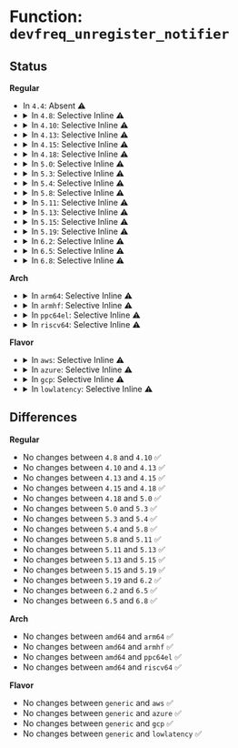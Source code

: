 # Function: <code>devfreq_unregister_notifier</code>

## Status
<b>Regular</b>
<ul>
<li>
In <code>4.4</code>: Absent ⚠️
</li>
<li>
<details>
<summary>In <code>4.8</code>: Selective Inline ⚠️</summary>

```c
int devfreq_unregister_notifier(struct devfreq *devfreq, struct notifier_block *nb, unsigned int list);
```

**Collision:** Unique Global

**Inline:** Selective

**Transformation:** False

**Instances:**

```
In drivers/devfreq/devfreq.c (ffffffff8175187b)
Location: drivers/devfreq/devfreq.c:1381
Inline: True
Inline callers:
  - drivers/devfreq/devfreq.c:devm_devfreq_notifier_release
```
**Symbols:**

```
ffffffff81751840-ffffffff81751866: devfreq_unregister_notifier (STB_GLOBAL)
```
</details>
</li>
<li>
<details>
<summary>In <code>4.10</code>: Selective Inline ⚠️</summary>

```c
int devfreq_unregister_notifier(struct devfreq *devfreq, struct notifier_block *nb, unsigned int list);
```

**Collision:** Unique Global

**Inline:** Selective

**Transformation:** False

**Instances:**

```
In drivers/devfreq/devfreq.c (ffffffff8177d64b)
Location: drivers/devfreq/devfreq.c:1416
Inline: True
Inline callers:
  - drivers/devfreq/devfreq.c:devm_devfreq_notifier_release
```
**Symbols:**

```
ffffffff8177d610-ffffffff8177d636: devfreq_unregister_notifier (STB_GLOBAL)
```
</details>
</li>
<li>
<details>
<summary>In <code>4.13</code>: Selective Inline ⚠️</summary>

```c
int devfreq_unregister_notifier(struct devfreq *devfreq, struct notifier_block *nb, unsigned int list);
```

**Collision:** Unique Global

**Inline:** Selective

**Transformation:** False

**Instances:**

```
In drivers/devfreq/devfreq.c (ffffffff8179c1b8)
Location: drivers/devfreq/devfreq.c:1385
Inline: True
Inline callers:
  - drivers/devfreq/devfreq.c:devm_devfreq_notifier_release
```
**Symbols:**

```
ffffffff8179c180-ffffffff8179c1a6: devfreq_unregister_notifier (STB_GLOBAL)
```
</details>
</li>
<li>
<details>
<summary>In <code>4.15</code>: Selective Inline ⚠️</summary>

```c
int devfreq_unregister_notifier(struct devfreq *devfreq, struct notifier_block *nb, unsigned int list);
```

**Collision:** Unique Global

**Inline:** Selective

**Transformation:** False

**Instances:**

```
In drivers/devfreq/devfreq.c (ffffffff81813508)
Location: drivers/devfreq/devfreq.c:1447
Inline: True
Inline callers:
  - drivers/devfreq/devfreq.c:devm_devfreq_notifier_release
```
**Symbols:**

```
ffffffff818134d0-ffffffff818134f6: devfreq_unregister_notifier (STB_GLOBAL)
```
</details>
</li>
<li>
<details>
<summary>In <code>4.18</code>: Selective Inline ⚠️</summary>

```c
int devfreq_unregister_notifier(struct devfreq *devfreq, struct notifier_block *nb, unsigned int list);
```

**Collision:** Unique Global

**Inline:** Selective

**Transformation:** False

**Instances:**

```
In drivers/devfreq/devfreq.c (ffffffff8185d3cf)
Location: drivers/devfreq/devfreq.c:1450
Inline: True
Inline callers:
  - drivers/devfreq/devfreq.c:devm_devfreq_notifier_release
```
**Symbols:**

```
ffffffff8185d390-ffffffff8185d3b6: devfreq_unregister_notifier (STB_GLOBAL)
```
</details>
</li>
<li>
<details>
<summary>In <code>5.0</code>: Selective Inline ⚠️</summary>

```c
int devfreq_unregister_notifier(struct devfreq *devfreq, struct notifier_block *nb, unsigned int list);
```

**Collision:** Unique Global

**Inline:** Selective

**Transformation:** False

**Instances:**

```
In drivers/devfreq/devfreq.c (ffffffff8187c61f)
Location: drivers/devfreq/devfreq.c:1597
Inline: True
Inline callers:
  - drivers/devfreq/devfreq.c:devm_devfreq_notifier_release
```
**Symbols:**

```
ffffffff8187c5e0-ffffffff8187c606: devfreq_unregister_notifier (STB_GLOBAL)
```
</details>
</li>
<li>
<details>
<summary>In <code>5.3</code>: Selective Inline ⚠️</summary>

```c
int devfreq_unregister_notifier(struct devfreq *devfreq, struct notifier_block *nb, unsigned int list);
```

**Collision:** Unique Global

**Inline:** Selective

**Transformation:** False

**Instances:**

```
In drivers/devfreq/devfreq.c (ffffffff818c691f)
Location: drivers/devfreq/devfreq.c:1622
Inline: True
Inline callers:
  - drivers/devfreq/devfreq.c:devm_devfreq_notifier_release
```
**Symbols:**

```
ffffffff818c68e0-ffffffff818c6906: devfreq_unregister_notifier (STB_GLOBAL)
```
</details>
</li>
<li>
<details>
<summary>In <code>5.4</code>: Selective Inline ⚠️</summary>

```c
int devfreq_unregister_notifier(struct devfreq *devfreq, struct notifier_block *nb, unsigned int list);
```

**Collision:** Unique Global

**Inline:** Selective

**Transformation:** False

**Instances:**

```
In drivers/devfreq/devfreq.c (ffffffff818f8d1f)
Location: drivers/devfreq/devfreq.c:1635
Inline: True
Inline callers:
  - drivers/devfreq/devfreq.c:devm_devfreq_notifier_release
Direct callers:
  - drivers/devfreq/governor_passive.c:devfreq_passive_event_handler
```
**Symbols:**

```
ffffffff818f8ce0-ffffffff818f8d06: devfreq_unregister_notifier (STB_GLOBAL)
```
</details>
</li>
<li>
<details>
<summary>In <code>5.8</code>: Selective Inline ⚠️</summary>

```c
int devfreq_unregister_notifier(struct devfreq *devfreq, struct notifier_block *nb, unsigned int list);
```

**Collision:** Unique Global

**Inline:** Selective

**Transformation:** False

**Instances:**

```
In drivers/devfreq/devfreq.c (ffffffff819cfecf)
Location: drivers/devfreq/devfreq.c:1892
Inline: True
Inline callers:
  - drivers/devfreq/devfreq.c:devm_devfreq_notifier_release
Direct callers:
  - drivers/devfreq/governor_passive.c:devfreq_passive_event_handler
```
**Symbols:**

```
ffffffff819ceec0-ffffffff819ceee6: devfreq_unregister_notifier (STB_GLOBAL)
```
</details>
</li>
<li>
<details>
<summary>In <code>5.11</code>: Selective Inline ⚠️</summary>

```c
int devfreq_unregister_notifier(struct devfreq *devfreq, struct notifier_block *nb, unsigned int list);
```

**Collision:** Unique Global

**Inline:** Selective

**Transformation:** False

**Instances:**

```
In drivers/devfreq/devfreq.c (ffffffff819cfbff)
Location: drivers/devfreq/devfreq.c:2118
Inline: True
Inline callers:
  - drivers/devfreq/devfreq.c:devm_devfreq_notifier_release
Direct callers:
  - drivers/devfreq/governor_passive.c:devfreq_passive_event_handler
```
**Symbols:**

```
ffffffff819cea40-ffffffff819cea66: devfreq_unregister_notifier (STB_GLOBAL)
```
</details>
</li>
<li>
<details>
<summary>In <code>5.13</code>: Selective Inline ⚠️</summary>

```c
int devfreq_unregister_notifier(struct devfreq *devfreq, struct notifier_block *nb, unsigned int list);
```

**Collision:** Unique Global

**Inline:** Selective

**Transformation:** False

**Instances:**

```
In drivers/devfreq/devfreq.c (ffffffff819b4d3f)
Location: drivers/devfreq/devfreq.c:2136
Inline: True
Inline callers:
  - drivers/devfreq/devfreq.c:devm_devfreq_notifier_release
Direct callers:
  - drivers/devfreq/governor_passive.c:devfreq_passive_event_handler
```
**Symbols:**

```
ffffffff819b3ba0-ffffffff819b3bc6: devfreq_unregister_notifier (STB_GLOBAL)
```
</details>
</li>
<li>
<details>
<summary>In <code>5.15</code>: Selective Inline ⚠️</summary>

```c
int devfreq_unregister_notifier(struct devfreq *devfreq, struct notifier_block *nb, unsigned int list);
```

**Collision:** Unique Global

**Inline:** Selective

**Transformation:** False

**Instances:**

```
In drivers/devfreq/devfreq.c (ffffffff81a6388f)
Location: drivers/devfreq/devfreq.c:2136
Inline: True
Inline callers:
  - drivers/devfreq/devfreq.c:devm_devfreq_notifier_release
Direct callers:
  - drivers/devfreq/governor_passive.c:devfreq_passive_event_handler
```
**Symbols:**

```
ffffffff81a62550-ffffffff81a62576: devfreq_unregister_notifier (STB_GLOBAL)
```
</details>
</li>
<li>
<details>
<summary>In <code>5.19</code>: Selective Inline ⚠️</summary>

```c
int devfreq_unregister_notifier(struct devfreq *devfreq, struct notifier_block *nb, unsigned int list);
```

**Collision:** Unique Global

**Inline:** Selective

**Transformation:** False

**Instances:**

```
In drivers/devfreq/devfreq.c (ffffffff81bd45bf)
Location: drivers/devfreq/devfreq.c:2164
Inline: True
Inline callers:
  - drivers/devfreq/devfreq.c:devm_devfreq_notifier_release
Direct callers:
  - drivers/devfreq/governor_passive.c:devfreq_passive_event_handler
```
**Symbols:**

```
ffffffff81bd35b0-ffffffff81bd35ea: devfreq_unregister_notifier (STB_GLOBAL)
```
</details>
</li>
<li>
<details>
<summary>In <code>6.2</code>: Selective Inline ⚠️</summary>

```c
int devfreq_unregister_notifier(struct devfreq *devfreq, struct notifier_block *nb, unsigned int list);
```

**Collision:** Unique Global

**Inline:** Selective

**Transformation:** False

**Instances:**

```
In drivers/devfreq/devfreq.c (ffffffff81d805ff)
Location: drivers/devfreq/devfreq.c:2166
Inline: True
Inline callers:
  - drivers/devfreq/devfreq.c:devm_devfreq_notifier_release
Direct callers:
  - drivers/devfreq/governor_passive.c:devfreq_passive_event_handler
```
**Symbols:**

```
ffffffff81d7f4d0-ffffffff81d7f50a: devfreq_unregister_notifier (STB_GLOBAL)
```
</details>
</li>
<li>
<details>
<summary>In <code>6.5</code>: Selective Inline ⚠️</summary>

```c
int devfreq_unregister_notifier(struct devfreq *devfreq, struct notifier_block *nb, unsigned int list);
```

**Collision:** Unique Global

**Inline:** Selective

**Transformation:** False

**Instances:**

```
In drivers/devfreq/devfreq.c (ffffffff81dee98f)
Location: drivers/devfreq/devfreq.c:2167
Inline: True
Inline callers:
  - drivers/devfreq/devfreq.c:devm_devfreq_notifier_release
Direct callers:
  - drivers/devfreq/governor_passive.c:devfreq_passive_event_handler
```
**Symbols:**

```
ffffffff81ded860-ffffffff81ded89a: devfreq_unregister_notifier (STB_GLOBAL)
```
</details>
</li>
<li>
<details>
<summary>In <code>6.8</code>: Selective Inline ⚠️</summary>

```c
int devfreq_unregister_notifier(struct devfreq *devfreq, struct notifier_block *nb, unsigned int list);
```

**Collision:** Unique Global

**Inline:** Selective

**Transformation:** False

**Instances:**

```
In drivers/devfreq/devfreq.c (ffffffff81ea4f0f)
Location: drivers/devfreq/devfreq.c:2206
Inline: True
Inline callers:
  - drivers/devfreq/devfreq.c:devm_devfreq_notifier_release
Direct callers:
  - drivers/devfreq/governor_passive.c:devfreq_passive_event_handler
```
**Symbols:**

```
ffffffff81ea3c00-ffffffff81ea3c3a: devfreq_unregister_notifier (STB_GLOBAL)
```
</details>
</li>
</ul>
<b>Arch</b>
<ul>
<li>
<details>
<summary>In <code>arm64</code>: Selective Inline ⚠️</summary>

```c
int devfreq_unregister_notifier(struct devfreq *devfreq, struct notifier_block *nb, unsigned int list);
```

**Collision:** Unique Global

**Inline:** Selective

**Transformation:** False

**Instances:**

```
In drivers/devfreq/devfreq.c (ffff800010b85a04)
Location: drivers/devfreq/devfreq.c:1635
Inline: True
Inline callers:
  - drivers/devfreq/devfreq.c:devm_devfreq_notifier_release
Direct callers:
  - drivers/devfreq/governor_passive.c:devfreq_passive_event_handler
```
**Symbols:**

```
ffff800010b85990-ffff800010b859e4: devfreq_unregister_notifier (STB_GLOBAL)
```
</details>
</li>
<li>
<details>
<summary>In <code>armhf</code>: Selective Inline ⚠️</summary>

```c
int devfreq_unregister_notifier(struct devfreq *devfreq, struct notifier_block *nb, unsigned int list);
```

**Collision:** Unique Global

**Inline:** Selective

**Transformation:** False

**Instances:**

```
In drivers/devfreq/devfreq.c (c0c68780)
Location: drivers/devfreq/devfreq.c:1635
Inline: True
Inline callers:
  - drivers/devfreq/devfreq.c:devm_devfreq_notifier_release
Direct callers:
  - drivers/devfreq/governor_passive.c:devfreq_passive_event_handler
```
**Symbols:**

```
c0c6871c-c0c6875c: devfreq_unregister_notifier (STB_GLOBAL)
```
</details>
</li>
<li>
<details>
<summary>In <code>ppc64el</code>: Selective Inline ⚠️</summary>

```c
int devfreq_unregister_notifier(struct devfreq *devfreq, struct notifier_block *nb, unsigned int list);
```

**Collision:** Unique Global

**Inline:** Selective

**Transformation:** False

**Instances:**

```
In drivers/devfreq/devfreq.c (c000000000c63820)
Location: drivers/devfreq/devfreq.c:1635
Inline: True
Inline callers:
  - drivers/devfreq/devfreq.c:devm_devfreq_notifier_release
Direct callers:
  - drivers/devfreq/governor_passive.c:devfreq_passive_event_handler
```
**Symbols:**

```
c000000000c637a0-c000000000c637f8: devfreq_unregister_notifier (STB_GLOBAL)
```
</details>
</li>
<li>
<details>
<summary>In <code>riscv64</code>: Selective Inline ⚠️</summary>

```c
int devfreq_unregister_notifier(struct devfreq *devfreq, struct notifier_block *nb, unsigned int list);
```

**Collision:** Unique Global

**Inline:** Selective

**Transformation:** False

**Instances:**

```
In drivers/devfreq/devfreq.c (ffffffe00072ec88)
Location: drivers/devfreq/devfreq.c:1635
Inline: True
Inline callers:
  - drivers/devfreq/devfreq.c:devm_devfreq_notifier_release
Direct callers:
  - drivers/devfreq/governor_passive.c:devfreq_passive_event_handler
```
**Symbols:**

```
ffffffe00072ec28-ffffffe00072ec6c: devfreq_unregister_notifier (STB_GLOBAL)
```
</details>
</li>
</ul>
<b>Flavor</b>
<ul>
<li>
<details>
<summary>In <code>aws</code>: Selective Inline ⚠️</summary>

```c
int devfreq_unregister_notifier(struct devfreq *devfreq, struct notifier_block *nb, unsigned int list);
```

**Collision:** Unique Global

**Inline:** Selective

**Transformation:** False

**Instances:**

```
In drivers/devfreq/devfreq.c (ffffffff8189a04f)
Location: drivers/devfreq/devfreq.c:1635
Inline: True
Inline callers:
  - drivers/devfreq/devfreq.c:devm_devfreq_notifier_release
Direct callers:
  - drivers/devfreq/governor_passive.c:devfreq_passive_event_handler
```
**Symbols:**

```
ffffffff8189a010-ffffffff8189a036: devfreq_unregister_notifier (STB_GLOBAL)
```
</details>
</li>
<li>
<details>
<summary>In <code>azure</code>: Selective Inline ⚠️</summary>

```c
int devfreq_unregister_notifier(struct devfreq *devfreq, struct notifier_block *nb, unsigned int list);
```

**Collision:** Unique Global

**Inline:** Selective

**Transformation:** False

**Instances:**

```
In drivers/devfreq/devfreq.c (ffffffff8185751f)
Location: drivers/devfreq/devfreq.c:1635
Inline: True
Inline callers:
  - drivers/devfreq/devfreq.c:devm_devfreq_notifier_release
Direct callers:
  - drivers/devfreq/governor_passive.c:devfreq_passive_event_handler
```
**Symbols:**

```
ffffffff818574e0-ffffffff81857506: devfreq_unregister_notifier (STB_GLOBAL)
```
</details>
</li>
<li>
<details>
<summary>In <code>gcp</code>: Selective Inline ⚠️</summary>

```c
int devfreq_unregister_notifier(struct devfreq *devfreq, struct notifier_block *nb, unsigned int list);
```

**Collision:** Unique Global

**Inline:** Selective

**Transformation:** False

**Instances:**

```
In drivers/devfreq/devfreq.c (ffffffff818e973f)
Location: drivers/devfreq/devfreq.c:1635
Inline: True
Inline callers:
  - drivers/devfreq/devfreq.c:devm_devfreq_notifier_release
Direct callers:
  - drivers/devfreq/governor_passive.c:devfreq_passive_event_handler
```
**Symbols:**

```
ffffffff818e9700-ffffffff818e9726: devfreq_unregister_notifier (STB_GLOBAL)
```
</details>
</li>
<li>
<details>
<summary>In <code>lowlatency</code>: Selective Inline ⚠️</summary>

```c
int devfreq_unregister_notifier(struct devfreq *devfreq, struct notifier_block *nb, unsigned int list);
```

**Collision:** Unique Global

**Inline:** Selective

**Transformation:** False

**Instances:**

```
In drivers/devfreq/devfreq.c (ffffffff8190a7bf)
Location: drivers/devfreq/devfreq.c:1635
Inline: True
Inline callers:
  - drivers/devfreq/devfreq.c:devm_devfreq_notifier_release
Direct callers:
  - drivers/devfreq/governor_passive.c:devfreq_passive_event_handler
```
**Symbols:**

```
ffffffff8190a780-ffffffff8190a7a6: devfreq_unregister_notifier (STB_GLOBAL)
```
</details>
</li>
</ul>

## Differences
<b>Regular</b>
<ul>
<li>
No changes between <code>4.8</code> and <code>4.10</code> ✅
</li>
<li>
No changes between <code>4.10</code> and <code>4.13</code> ✅
</li>
<li>
No changes between <code>4.13</code> and <code>4.15</code> ✅
</li>
<li>
No changes between <code>4.15</code> and <code>4.18</code> ✅
</li>
<li>
No changes between <code>4.18</code> and <code>5.0</code> ✅
</li>
<li>
No changes between <code>5.0</code> and <code>5.3</code> ✅
</li>
<li>
No changes between <code>5.3</code> and <code>5.4</code> ✅
</li>
<li>
No changes between <code>5.4</code> and <code>5.8</code> ✅
</li>
<li>
No changes between <code>5.8</code> and <code>5.11</code> ✅
</li>
<li>
No changes between <code>5.11</code> and <code>5.13</code> ✅
</li>
<li>
No changes between <code>5.13</code> and <code>5.15</code> ✅
</li>
<li>
No changes between <code>5.15</code> and <code>5.19</code> ✅
</li>
<li>
No changes between <code>5.19</code> and <code>6.2</code> ✅
</li>
<li>
No changes between <code>6.2</code> and <code>6.5</code> ✅
</li>
<li>
No changes between <code>6.5</code> and <code>6.8</code> ✅
</li>
</ul>
<b>Arch</b>
<ul>
<li>
No changes between <code>amd64</code> and <code>arm64</code> ✅
</li>
<li>
No changes between <code>amd64</code> and <code>armhf</code> ✅
</li>
<li>
No changes between <code>amd64</code> and <code>ppc64el</code> ✅
</li>
<li>
No changes between <code>amd64</code> and <code>riscv64</code> ✅
</li>
</ul>
<b>Flavor</b>
<ul>
<li>
No changes between <code>generic</code> and <code>aws</code> ✅
</li>
<li>
No changes between <code>generic</code> and <code>azure</code> ✅
</li>
<li>
No changes between <code>generic</code> and <code>gcp</code> ✅
</li>
<li>
No changes between <code>generic</code> and <code>lowlatency</code> ✅
</li>
</ul>
